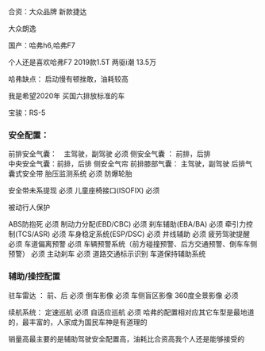 
合资：大众品牌
新款捷达

大众朗逸

国产：哈弗h6,哈弗F7  

个人还是喜欢哈弗F7 2019款1.5T 两驱i潮  13.5万

哈弗缺点： 启动慢有顿挫敢，油耗较高


我是希望2020年 买国六排放标准的车

宝骏：RS-5



### 安全配置：
前排安全气囊：　主驾驶，副驾驶     必须
侧安全气囊 ： 前排，后排   
中央安全气囊：前排，后排
侧安全气帘
前排膝部气囊： 主驾驶，副驾驶
后排气囊式安全带
胎压监测系统                       必须 
防爆轮胎 

安全带未系提现                     必须
儿童座椅接口(ISOFIX)               必须

被动行人保护

ABS防抱死                          必须
制动力分配(EBD/CBC)                必须
刹车辅助(EBA/BA)                   必须
牵引力控制(TCS/ASR)                必须
车身稳定系统(ESP/DSC)              必须
并线辅助                           必须
疲劳驾驶提醒                       必须
车道偏离预警                       必须
车辆预警系统（前方碰撞预警、后方交通预警、倒车车侧预警） 必须
主动刹车                           必须
道路交通标示识别
车道保持辅助系统  



### 辅助/操控配置
驻车雷达 ： 前、后   必须
倒车影像             必须
车侧盲区影像
360度全景影像        必须 

续航系统：
定速巡航             必须
自适应巡航           必须
哈弗的配置相对应其它车型是最地道的，最丰富的，人家成为国民车神是有道理的

销量高最主要的是辅助驾驶安全配置高，油耗比合资高我个人还是能够接受的

